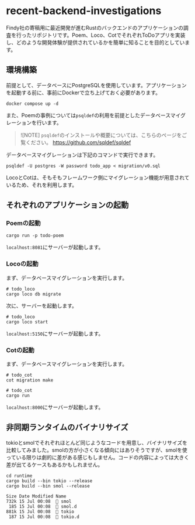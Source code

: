 # recent-backend-investigations

Findy社の寄稿用に最近開発が進むRustのバックエンドのアプリケーションの調査を行ったリポジトリです。Poem、Loco、CotでそれぞれToDoアプリを実装し、どのような開発体験が提供されているかを簡単に知ることを目的としています。

## 環境構築

前提として、データベースにPostgreSQLを使用しています。アプリケーションを起動する前に、事前にDockerで立ち上げておく必要があります。

```
docker compose up -d
```

また、Poemの事例については`psqldef`の利用を前提としたデータベースマイグレーションを行います。

> ![NOTE]
> `psqldef`のインストールや概要については、こちらのページをご覧ください。
> https://github.com/sqldef/sqldef

データベースマイグレーションは下記のコマンドで実行できます。

```
psqldef -U postgres -W password todo_app < migration/v0.sql
```

LocoとCotは、そもそもフレームワーク側にマイグレーション機能が用意されているため、それを利用します。

## それぞれのアプリケーションの起動

### Poemの起動

```
cargo run -p todo-poem
```

`localhost:8081`にサーバーが起動します。

### Locoの起動

まず、データベースマイグレーションを実行します。

```
# todo_loco
cargo loco db migrate
```

次に、サーバーを起動します。

```
# todo_loco
cargo loco start
```

`localhost:5150`にサーバーが起動します。

### Cotの起動

まず、データベースマイグレーションを実行します。

```
# todo_cot
cot migration make
```

```
# todo_cot
cargo run
```

`localhost:8000`にサーバーが起動します。

## 非同期ランタイムのバイナリサイズ

tokioとsmolでそれぞれほとんど同じようなコードを用意し、バイナリサイズを比較してみました。smolの方が小さくなる傾向にはありそうですが、smolを使っている限りは劇的に差がある感じもしません。コードの内容によっては大きく差が出てるケースもあるかもしれません。

```
cd runtime
cargo build --bin tokio --release
cargo build --bin smol --release
```

```
Size Date Modified Name
732k 15 Jul 00:08   smol
 185 15 Jul 00:08   smol.d
881k 15 Jul 00:08   tokio
 187 15 Jul 00:08   tokio.d
```
